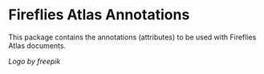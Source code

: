 ﻿# Fireflies Atlas Annotations

This package contains the annotations (attributes) to be used with Fireflies Atlas documents.

_Logo by freepik_